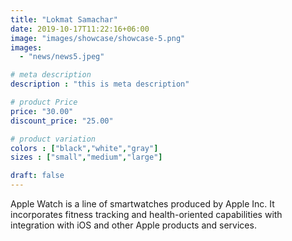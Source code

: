 ```yaml
---
title: "Lokmat Samachar"
date: 2019-10-17T11:22:16+06:00
image: "images/showcase/showcase-5.png"
images: 
  - "news/news5.jpeg"

# meta description
description : "this is meta description"

# product Price
price: "30.00"
discount_price: "25.00"

# product variation
colors : ["black","white","gray"]
sizes : ["small","medium","large"]

draft: false
---
```


Apple Watch is a line of smartwatches produced by Apple Inc. It incorporates fitness tracking and health-oriented capabilities with integration with iOS and other Apple products and services.
